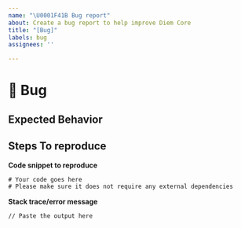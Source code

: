 ```yaml
---
name: "\U0001F41B Bug report"
about: Create a bug report to help improve Diem Core
title: "[Bug]"
labels: bug
assignees: ''

---
```


# 🐛 Bug

<!-- A clear and concise description of what the bug is. -->


## Expected Behavior

<!-- A clear and concise description of what you expected to happen. -->

## Steps To reproduce

**Code snippet to reproduce**
```rust
# Your code goes here
# Please make sure it does not require any external dependencies
```

**Stack trace/error message**
```
// Paste the output here
```
